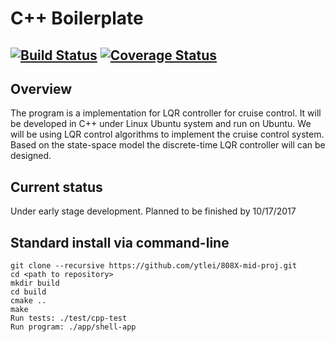 # C++ Boilerplate
[![Build Status](https://travis-ci.org/ytlei/808X-mid-proj.svg?branch=master)](https://travis-ci.org/ytlei/808X-mid-proj)
[![Coverage Status](https://coveralls.io/repos/github/ytlei/808X-mid-proj/badge.svg?branch=master)](https://coveralls.io/github/ytlei/808X-mid-proj?branch=master)
---

## Overview

The program is a implementation for LQR controller for cruise control. It will be developed in C++ under Linux Ubuntu system and run on Ubuntu. We will be using LQR control algorithms to implement the cruise control system.
Based on the state-space model the discrete-time LQR controller will can be designed.

## Current status

Under early stage development. Planned to be finished by 10/17/2017

## Standard install via command-line
```
git clone --recursive https://github.com/ytlei/808X-mid-proj.git
cd <path to repository>
mkdir build
cd build
cmake ..
make
Run tests: ./test/cpp-test
Run program: ./app/shell-app
```



